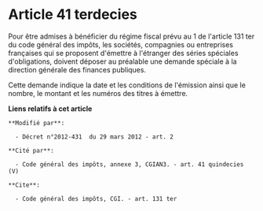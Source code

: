 # Article 41 terdecies

Pour être admises à bénéficier du régime fiscal prévu au 1 de l'article 131 ter du code général des impôts, les sociétés,
compagnies ou entreprises françaises qui se proposent d'émettre à l'étranger des séries spéciales d'obligations, doivent
déposer au préalable une demande spéciale à la direction générale des finances publiques. 

Cette demande indique la date et les conditions de l'émission ainsi que le nombre, le montant et les numéros des titres à
émettre.

**Liens relatifs à cet article**

	**Modifié par**:

	  - Décret n°2012-431  du 29 mars 2012 - art. 2

	**Cité par**:

	  - Code général des impôts, annexe 3, CGIAN3. - art. 41 quindecies (V)

	**Cite**:

	  - Code général des impôts, CGI. - art. 131 ter
